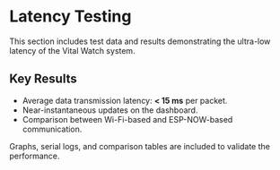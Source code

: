 # Latency Testing

This section includes test data and results demonstrating the ultra-low latency of the Vital Watch system.

## Key Results
- Average data transmission latency: **< 15 ms** per packet.
- Near-instantaneous updates on the dashboard.
- Comparison between Wi-Fi-based and ESP-NOW-based communication.

Graphs, serial logs, and comparison tables are included to validate the performance.
